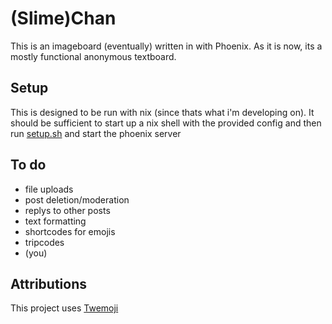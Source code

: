 # (Slime)Chan

This is an imageboard (eventually) written in with Phoenix. As it is now, its a mostly functional anonymous textboard.

## Setup

This is designed to be run with nix (since thats what i'm developing on). It should be sufficient to start up a nix shell with the provided config and then run [setup.sh](/setup.sh) and start the phoenix server

## To do

- file uploads
- post deletion/moderation
- replys to other posts
- text formatting
- shortcodes for emojis
- tripcodes
- (you)

## Attributions

This project uses [Twemoji](https://twemoji.twitter.com/)
